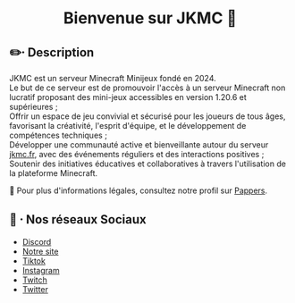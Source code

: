 <h1 align="center">Bienvenue sur JKMC 👋</h1> 

## ✏️⸱ Description  
JKMC est un serveur Minecraft Minijeux fondé en 2024.  
Le but de ce serveur est de promouvoir l'accès à un serveur Minecraft non lucratif proposant des mini-jeux accessibles en version 1.20.6 et supérieures ;   
Offrir un espace de jeu convivial et sécurisé pour les joueurs de tous âges, favorisant la créativité, l'esprit d'équipe, et le développement de compétences techniques ;   
Développer une communauté active et bienveillante autour du serveur [jkmc.fr](https://jkmc.fr), avec des événements réguliers et des interactions positives ;   
Soutenir des initiatives éducatives et collaboratives à travers l'utilisation de la plateforme Minecraft.

📝 Pour plus d'informations légales, consultez notre profil sur [Pappers](https://www.pappers.fr/entreprise/jkmc-serveur-minecraft-933581266).

## 📸 ⸱ Nos réseaux Sociaux  
- [Discord](https://dsc.gg/jkmc)  
- [Notre site](https://jkmc.fr)
- [Tiktok](https://www.tiktok.com/@jkmc.fr)
- [Instagram](https://www.instagram.com/jkmcfr)
- [Twitch](https://www.twitch.tv/jkmcfr)
- [Twitter](https://x.com/jkmcfr)
